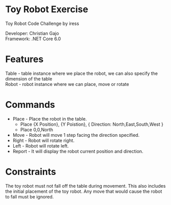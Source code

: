 # Toy Robot Exercise
Toy Robot Code Challenge by iress

Developer: Christian Gajo\
Framework: .NET Core 6.0

# Features
Table - table instance where we place the robot, we can also specify the dimension of the table\
Robot - robot instance where we can place, move or rotate

# Commands
- Place - Place the robot in the table.
  - Place {X Position}, {Y Poistion}, { Direction: North,East,South,West }
  - Place 0,0,North
- Move - Robot will move 1 step facing the direction specified.
- Right - Robot will rotate right.
- Left - Robot will rotate left.
- Report - It will display the robot current position and direction.

# Constraints
The toy robot must not fall off the table during movement. This also includes the initial placement of the toy robot. Any
move that would cause the robot to fall must be ignored.
